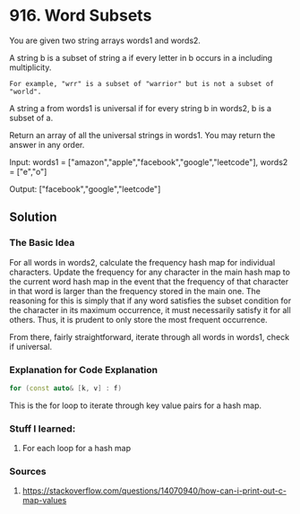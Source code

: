 # 916. Word Subsets

You are given two string arrays words1 and words2.

A string b is a subset of string a if every letter in b occurs in a including multiplicity.

    For example, "wrr" is a subset of "warrior" but is not a subset of "world".

A string a from words1 is universal if for every string b in words2, b is a subset of a.

Return an array of all the universal strings in words1. You may return the answer in any order.

Input: words1 = ["amazon","apple","facebook","google","leetcode"], words2 = ["e","o"]

Output: ["facebook","google","leetcode"]

## Solution

### The Basic Idea

For all words in words2, calculate the frequency hash map for individual characters. Update the frequency for any character in the main hash map to the current word hash map in the event that the frequency of that character in that word is larger than the frequency stored in the main one. The reasoning for this is simply that if any word satisfies the subset condition for the character in its maximum occurrence, it must necessarily satisfy it for all others. Thus, it is prudent to only store the most frequent occurrence.

From there, fairly straightforward, iterate through all words in words1, check if universal. 

### Explanation for Code Explanation

```cpp
for (const auto& [k, v] : f)
```

This is the for loop to iterate through key value pairs for a hash map.

### Stuff I learned:

1. For each loop for a hash map

### Sources

1. https://stackoverflow.com/questions/14070940/how-can-i-print-out-c-map-values